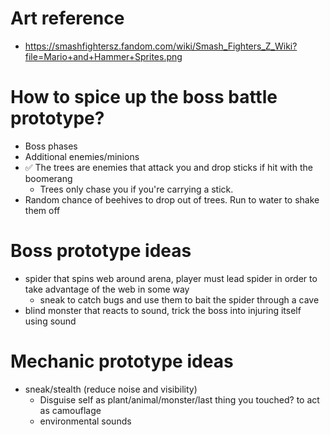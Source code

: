 # Art reference

- https://smashfightersz.fandom.com/wiki/Smash_Fighters_Z_Wiki?file=Mario+and+Hammer+Sprites.png

# How to spice up the boss battle prototype?
- Boss phases
- Additional enemies/minions
- ✅ The trees are enemies that attack you and drop sticks if hit with the boomerang
  - Trees only chase you if you're carrying a stick.
- Random chance of beehives to drop out of trees. Run to water to shake them off

# Boss prototype ideas
- spider that spins web around arena, player must lead spider in order to take advantage of the web in some way
  - sneak to catch bugs and use them to bait the spider through a cave
- blind monster that reacts to sound, trick the boss into injuring itself using sound

# Mechanic prototype ideas
- sneak/stealth (reduce noise and visibility)
  - Disguise self as plant/animal/monster/last thing you touched? to act as camouflage
  - environmental sounds